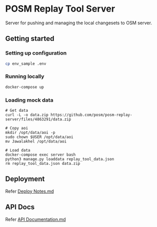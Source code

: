 # POSM Replay Tool Server

Server for pushing and managing the local changesets to OSM server.

## Getting started

### Setting up configuration

```bash
cp env_sample .env
```

### Running locally

```sh
docker-compose up
```

### Loading mock data

```
# Get data
curl -L -o data.zip https://github.com/posm/posm-replay-server/files/4863291/data.zip

# Copy aoi
mkdir /opt/data/aoi -p
sudo chown $USER /opt/data/aoi
mv Jawalakhel /opt/data/aoi

# Load data
docker-compose exec server bash
python3 manage.py loaddata replay_tool_data.json
rm replay_tool_data.json data.zip
```

## Deployment

Refer [Deploy Notes.md](./Deploy-Notes.md)

## API Docs

Refer [API Documentation.md](./API_Documentation.md)
